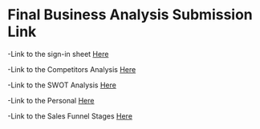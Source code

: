 # Final Business Analysis Submission Link

-Link to the sign-in sheet [Here](https://github.com/MikeVillagomez/IS218-Final/blob/main/SIGNIN.md)

-Link to the Competitors Analysis [Here](https://github.com/MikeVillagomez/IS218-Final/blob/main/COMPETITOR-ANALYSIS.md) 

-Link to the SWOT Analysis [Here](https://github.com/MikeVillagomez/IS218-Final/blob/main/SWOT-ANAlYSIS.md)

-Link to the Personal [Here](https://github.com/MikeVillagomez/IS218-Final/blob/main/PERSONA.md)

-Link to the Sales Funnel Stages [Here](https://github.com/MikeVillagomez/IS218-Final/blob/main/SALES-FUNNEL.md)
